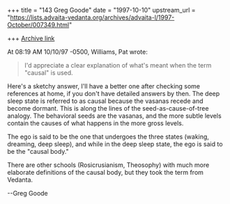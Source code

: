 +++
title = "143 Greg Goode"
date = "1997-10-10"
upstream_url = "https://lists.advaita-vedanta.org/archives/advaita-l/1997-October/007349.html"

+++
[Archive link](https://lists.advaita-vedanta.org/archives/advaita-l/1997-October/007349.html)

At 08:19 AM 10/10/97 -0500, Williams, Pat wrote:
>I'd appreciate a clear explanation of  what's meant when the term
>"causal" is used.

Here's a sketchy answer, I'll have a better one after checking some
references at home, if you don't have detailed answers by then.  The deep
sleep state is referred to as causal because the vasanas recede and become
dormant.  This is along the lines of the seed-as-cause-of-tree analogy.
The behavioral seeds are the vasanas, and the more subtle levels contain
the causes of what happens in the more gross levels.

The ego is said to be the one that undergoes the three states (waking,
dreaming, deep sleep), and while in the deep sleep state, the ego is said
to be the "causal body."

There are other schools (Rosicrusianism, Theosophy) with much more
elaborate definitions of the causal body, but they took the term from Vedanta.

--Greg Goode

